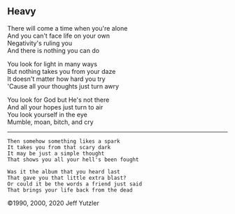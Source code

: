 ## Heavy

There will come a time when you're alone   
And you can't face life on your own   
Negativity's ruling you   
And there is nothing you can do   

You look for light in many ways   
But nothing takes you from your daze   
It doesn't matter how hard you try   
'Cause all your thoughts just turn awry   

You look for God but He's not there   
And all your hopes just turn to air    
You look yourself in the eye    
Mumble, moan, bitch, and cry   

---

    Then somehow something likes a spark
    It takes you from that scary dark
    It may be just a simple thought
    That shows you all your hell's been fought
    
    Was it the album that you heard last
    That gave you that little extra blast?
    Or could it be the words a friend just said
    That brings your life back from the dead

©1990, 2000, 2020 Jeff Yutzler
